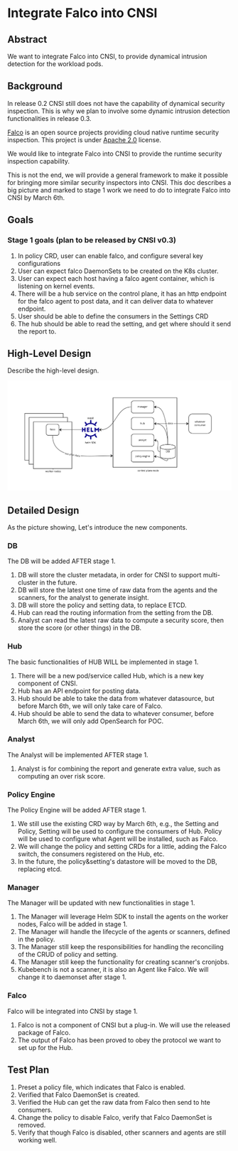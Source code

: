 # Integrate Falco into CNSI

## Abstract
We want to integrate Falco into CNSI, to provide dynamical intrusion detection for
the workload pods.

## Background
In release 0.2 CNSI still does not have the capability of dynamical security inspection.
This is why we plan to involve some dynamic intrusion detection functionalities in release 0.3.

[Falco](https://falco.org/) is an open source projects providing cloud native runtime
security inspection. This project is under [Apache 2.0](https://github.com/falcosecurity/falco/blob/master/COPYING) license.

We would like to integrate Falco into CNSI to provide the runtime security inspection capability.

This is not the end, we will provide a general framework to make it possible for bringing more similar
security inspectors into CNSI. This doc describes a big picture and marked to stage 1 work we need to do
to integrate Falco into CNSI by March 6th.

## Goals
### Stage 1 goals (plan to be released by CNSI v0.3)
1. In policy CRD, user can enable falco, and configure several key configurations
2. User can expect falco DaemonSets to be created on the K8s cluster.
3. User can expect each host having a falco agent container, which is listening on kernel events.
4. There will be a hub service on the control plane, it has an http endpoint for the falco agent 
   to post data, and it can deliver data to whatever endpoint.
5. User should be able to define the consumers in the Settings CRD
6. The hub should be able to read the setting, and get where should it send the report to.

## High-Level Design
Describe the high-level design.

<img src="pictures/falco-integrate-high-level.png">

## Detailed Design

As the picture showing, Let's introduce the new components.

### DB
The DB will be added AFTER stage 1.
1. DB will store the cluster metadata, in order for CNSI to support multi-cluster in the future.
2. DB will store the latest one time of raw data from the agents and the scanners, for the analyst to generate insight.
3. DB will store the policy and setting data, to replace ETCD.
4. Hub can read the routing information from the setting from the DB.
5. Analyst can read the latest raw data to compute a security score, then store the score (or other things) in the DB.

### Hub
The basic functionalities of HUB WILL be implemented in stage 1.

1. There will be a new pod/service called Hub, which is a new key component of CNSI.
2. Hub has an API endpoint for posting data.
3. Hub should be able to take the data from whatever datasource, but before March 6th, we will only take care of Falco.
4. Hub should be able to send the data to whatever consumer, before March 6th, we will only add OpenSearch for POC.

### Analyst
The Analyst will be implemented AFTER stage 1.
1. Analyst is for combining the report and generate extra value, such as computing an over risk score.

### Policy Engine
The Policy Engine will be added AFTER stage 1.
1. We still use the existing CRD way by March 6th, e.g., the Setting and Policy, Setting will be used to configure the consumers of Hub.
   Policy will be used to configure what Agent will be installed, such as Falco.
2. We will change the policy and setting CRDs for a little, adding the Falco switch, the consumers registered on the Hub, etc.
3. In the future, the policy&setting's datastore will be moved to the DB, replacing etcd.

### Manager
The Manager will be updated with new functionalities in stage 1.
1. The Manager will leverage Helm SDK to install the agents on the worker nodes, Falco will be added in stage 1.
2. The Manager will handle the lifecycle of the agents or scanners, defined in the policy.
3. The Manager still keep the responsibilities for handling the reconciling of the CRUD of policy and setting.
4. The Manager still keep the functionality for creating scanner's cronjobs.
5. Kubebench is not a scanner, it is also an Agent like Falco. We will change it to daemonset after stage 1.

### Falco
Falco will be integrated into CNSI by stage 1.
1. Falco is not a component of CNSI but a plug-in. We will use the released package of Falco.
2. The output of Falco has been proved to obey the protocol we want to set up for the Hub.

## Test Plan
1. Preset a policy file, which indicates that Falco is enabled.
2. Verified that Falco DaemonSet is created.
3. Verified the Hub can get the raw data from Falco then send to hte consumers.
4. Change the policy to disable Falco, verify that Falco DaemonSet is removed.
5. Verify that though Falco is disabled, other scanners and agents are still working well.